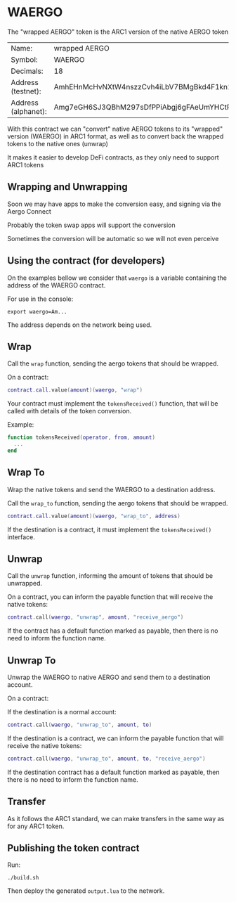 # WAERGO

The "wrapped AERGO" token is the ARC1 version of the native AERGO token

<table>
  <tr><td>Name:</td><td>wrapped AERGO</td></tr>
  <tr><td>Symbol:</td><td>WAERGO</td></tr>
  <tr><td>Decimals:</td><td>18</td></tr>
  <tr><td>Address (testnet):</td><td>AmhEHnMcHvNXtW4nszzCvh4iLbV7BMgBkd4F1kn1jgzoAGW6oNqq</td></tr>
  <tr><td>Address (alphanet):</td><td>Amg7eGH6SJ3QBhM297sDfPPiAbgj6gFAeUmYHCtPRYvjmdvF5iXY</td></tr>
</table>

With this contract we can "convert" native AERGO tokens to its "wrapped"
version (WAERGO) in ARC1 format, as well as to convert back the 
wrapped tokens to the native ones (unwrap)

It makes it easier to develop DeFi contracts, as they only need to support
ARC1 tokens


## Wrapping and Unwrapping

Soon we may have apps to make the conversion easy, and signing via
the Aergo Connect

Probably the token swap apps will support the conversion

Sometimes the conversion will be automatic so we will not
even perceive


## Using the contract (for developers)

On the examples bellow we consider that `waergo` is a variable
containing the address of the WAERGO contract.

For use in the console:

```
export waergo=Am...
```

The address depends on the network being used.


## Wrap

Call the `wrap` function, sending the aergo tokens that should be wrapped.

On a contract:

```lua
contract.call.value(amount)(waergo, "wrap")
```

Your contract must implement the `tokensReceived()` function, that
will be called with details of the token conversion.

Example:

```lua
function tokensReceived(operator, from, amount)
  ...
end
```

## Wrap To

Wrap the native tokens and send the WAERGO to a destination address.

Call the `wrap_to` function, sending the aergo tokens that should be wrapped.

```lua
contract.call.value(amount)(waergo, "wrap_to", address)
```

If the destination is a contract, it must implement the
`tokensReceived()` interface.


## Unwrap

Call the `unwrap` function, informing the amount of tokens
that should be unwrapped.

On a contract, you can inform the payable function that will
receive the native tokens:

```lua
contract.call(waergo, "unwrap", amount, "receive_aergo")
```

If the contract has a default function marked as payable, then
there is no need to inform the function name.


## Unwrap To

Unwrap the WAERGO to native AERGO and send them to a destination
account.

On a contract:

If the destination is a normal account:

```lua
contract.call(waergo, "unwrap_to", amount, to)
```

If the destination is a contract, we can inform the
payable function that will receive the native tokens:

```lua
contract.call(waergo, "unwrap_to", amount, to, "receive_aergo")
```

If the destination contract has a default function marked as
payable, then there is no need to inform the function name.


## Transfer

As it follows the ARC1 standard, we can make transfers in the
same way as for any ARC1 token.


## Publishing the token contract

Run:

```
./build.sh
```

Then deploy the generated `output.lua` to the network.
